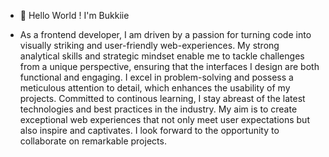 -  👋 Hello World ! I'm Bukkiie

-  As a frontend developer, I am driven by a passion for turning code into visually striking and user-friendly web-experiences. My strong analytical skills and strategic mindset enable me to tackle challenges from a unique perspective, ensuring that the interfaces I design are both functional and engaging. I excel in problem-solving and possess a meticulous attention to detail, which enhances the usability of my projects. Committed to continous learning, I stay abreast of the latest technologies and best practices in the industry. My aim is to create exceptional web experiences that not only meet user expectations but also inspire and captivates. I look forward to the opportunity to collaborate on remarkable projects.

<!---
Bukkiie/Bukkiie is a ✨ special ✨ repository because its `README.md` (this file) appears on your GitHub profile.
You can click the Preview link to take a look at your changes.
--->
